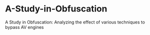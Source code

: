 # A-Study-in-Obfuscation
A Study in Obfuscation: Analyzing the effect of various techniques to bypass AV engines

